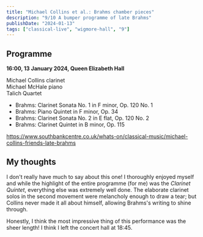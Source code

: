 ```yaml
---
title: "Michael Collins et al.: Brahms chamber pieces"
description: "9/10 A bumper programme of late Brahms"
publishDate: "2024-01-13"
tags: ["classical-live", "wigmore-hall", "9"]
---
```


## Programme

**16:00, 13 January 2024, Queen Elizabeth Hall**

Michael Collins clarinet<br/>
Michael McHale piano<br />
Talich Quartet

- Brahms: Clarinet Sonata No. 1 in F minor, Op. 120 No. 1
- Brahms: Piano Quintet in F minor, Op. 34
- Brahms: Clarinet Sonata No. 2 in E flat, Op. 120 No. 2
- Brahms: Clarinet Quintet in B minor, Op. 115

https://www.southbankcentre.co.uk/whats-on/classical-music/michael-collins-friends-late-brahms

## My thoughts

I don't really have much to say about this one!
I thoroughly enjoyed myself and while the highlight of the entire programme (for me) was the *Clarinet Quintet*, everything else was extremely well done.
The elaborate clarinet solos in the second movement were melancholy enough to draw a tear; but Collins never made it all about himself, allowing Brahms's writing to shine through.

Honestly, I think the most impressive thing of this performance was the sheer length!
I think I left the concert hall at 18:45.
